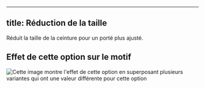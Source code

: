 ***

## title: Réduction de la taille

Réduit la taille de la ceinture pour un porté plus ajusté.

## Effet de cette option sur le motif

![Cette image montre l'effet de cette option en superposant plusieurs variantes qui ont une valeur différente pour cette option](cornelius\_waistreduction\_sample.svg "Effet de cette option sur le motif")
